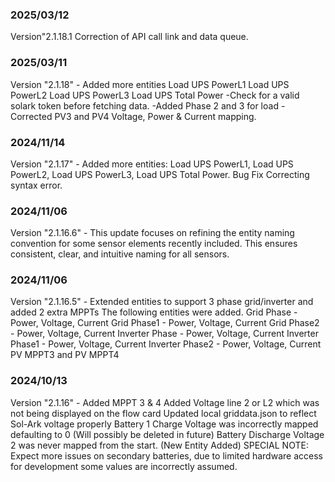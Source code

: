 ### 2025/03/12
Version"2.1.18.1
Correction of API call link and data queue.

### 2025/03/11
Version "2.1.18" - Added more entities
Load UPS PowerL1
Load UPS PowerL2
Load UPS PowerL3
Load UPS Total Power
-Check for a valid solark token before fetching data.
-Added Phase 2 and 3 for load
-Corrected PV3 and PV4 Voltage, Power & Current mapping.

### 2024/11/14
Version "2.1.17" - Added more entities: 
Load UPS PowerL1,
Load UPS PowerL2,
Load UPS PowerL3,
Load UPS Total Power.
Bug Fix Correcting syntax error.

### 2024/11/06
Version "2.1.16.6" - This update focuses on refining the entity naming convention for some sensor elements recently included. This ensures consistent, clear, and intuitive naming for all sensors.

### 2024/11/06
Version "2.1.16.5" - Extended entities to support 3 phase grid/inverter and added 2 extra MPPTs
The following entities were added.
Grid Phase - Power, Voltage, Current 
Grid Phase1 - Power, Voltage, Current 
Grid Phase2 - Power, Voltage, Current
Inverter Phase - Power, Voltage, Current 
Inverter Phase1 - Power, Voltage, Current 
Inverter Phase2 - Power, Voltage, Current
PV MPPT3 and PV MPPT4

### 2024/10/13
Version "2.1.16" - Added MPPT 3 & 4
Added Voltage line 2 or L2 which was not being displayed on the flow card
Updated local griddata.json to reflect Sol-Ark voltage properly
Battery 1 Charge Voltage was incorrectly mapped defaulting to 0 (Will possibly be deleted in future)
Battery Discharge Voltage 2 was never mapped from the start. (New Entity Added)
SPECIAL NOTE: Expect more issues on secondary batteries, due to limited hardware access for development some values are incorrectly assumed.
